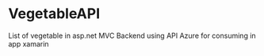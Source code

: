 # VegetableAPI
List of vegetable in asp.net MVC Backend using API Azure for consuming in app xamarin
